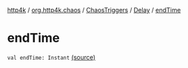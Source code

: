 [http4k](../../../index.md) / [org.http4k.chaos](../../index.md) / [ChaosTriggers](../index.md) / [Delay](index.md) / [endTime](./end-time.md)

# endTime

`val endTime: Instant` [(source)](https://github.com/http4k/http4k/blob/master/http4k-testing-chaos/src/main/kotlin/org/http4k/chaos/ChaosTriggers.kt#L59)